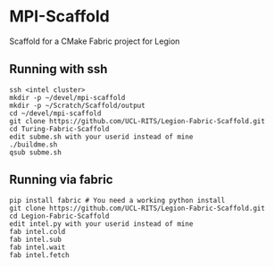 # MPI-Scaffold
Scaffold for a CMake Fabric project for Legion

## Running with ssh

```
ssh <intel cluster>
mkdir -p ~/devel/mpi-scaffold
mkdir -p ~/Scratch/Scaffold/output
cd ~/devel/mpi-scaffold
git clone https://github.com/UCL-RITS/Legion-Fabric-Scaffold.git
cd Turing-Fabric-Scaffold
edit subme.sh with your userid instead of mine
./buildme.sh
qsub subme.sh
```

## Running via fabric

```
pip install fabric # You need a working python install
git clone https://github.com/UCL-RITS/Legion-Fabric-Scaffold.git
cd Legion-Fabric-Scaffold
edit intel.py with your userid instead of mine
fab intel.cold
fab intel.sub
fab intel.wait
fab intel.fetch
```
